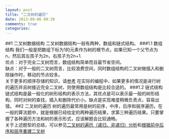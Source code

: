 ```yaml
---
layout: post
title: "二叉树的遍历"
date: 2013-09-06 09:39
comments: true
categories: 
---
```

##1 二叉树数据结构
二叉树数据结构一般有两种，数组和链式结构。
###1.1 数组结构
我们一般是把数组下标为1的元素作为树的根节点，如果已知一个父节点为n，然后其左孩子为2n，右孩子为2n+1.<br/>优点：对于完全二叉树而言，数组结构简单而且最节省空间。<br/>缺点：对于一般的二叉树而言，比较浪费空间，同时数组结构的二叉树做插入和删除操作时，移动的节点较多。<br/>
关于更多的顺序存储的知识，请[参考](http://student.zjzk.cn/course_ware/data_structure/web/shu/shu6.2.3.1.htm)
在实际的编程中，如果更多的情况是进行树的遍历并且树接近完全二叉树，则使用数组结构是比较合适的。
###1.2 链式结构
链式结构是最一般化的树形结构的表示方法，其优点是可以表示最一般的树形结构，同时对树的查找，插入和删除代价小。缺点是实现难度稍微负责点，容易出错。
##2 二叉树的遍历
树的遍历最常用是树的前序，中序，后序和层序遍历。在一般的算法题中，就是根据已经给定的两种遍历结果，求第三种遍历结果。只要掌握了各种遍历方法和树的表示形式，应该解题会比较通畅。<br/>
关于上述题型的总结，可以参见[二叉树的遍历（递归、非递归）分析](http://biaobiaoqi.me/blog/2013/04/27/travsal-binary-tree/)和[根据前中后序和层序重建二叉树](http://biaobiaoqi.me/blog/2013/04/27/pat1020-pat1043-rebuild-binary-tree/)

